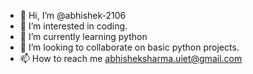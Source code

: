 - 👋 Hi, I’m @abhishek-2106
- 👀 I’m interested in coding.
- 🌱 I’m currently learning python
- 💞️ I’m looking to collaborate on basic python projects.
- 📫 How to reach me abhisheksharma.uiet@gmail.com

<!---
abhishek-2106/abhishek-2106 is a ✨ special ✨ repository because its `README.md` (this file) appears on your GitHub profile.
You can click the Preview link to take a look at your changes.
--->

